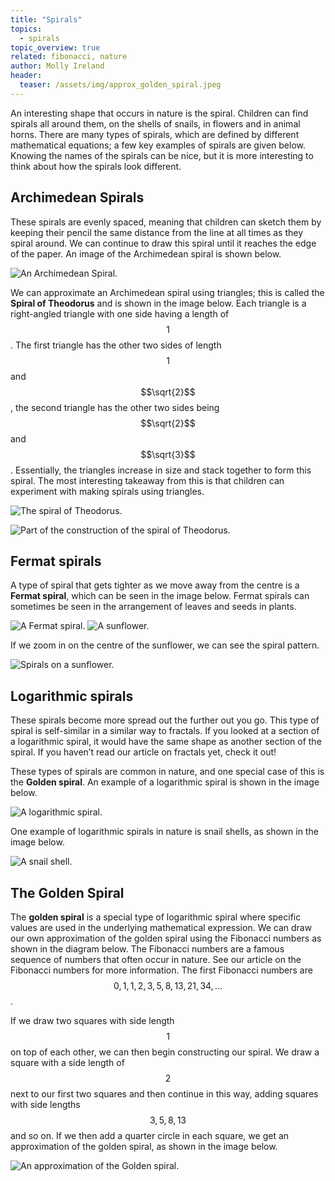```yaml
---
title: "Spirals"
topics: 
  - spirals
topic_overview: true
related: fibonacci, nature
author: Molly Ireland
header:
  teaser: /assets/img/approx_golden_spiral.jpeg
---
```


An interesting shape that occurs in nature is the spiral. Children can find spirals all around them, on the shells of snails, in flowers and in animal horns. There are many types of spirals, which are defined by different mathematical equations; a few key examples of spirals are given below. Knowing the names of the spirals can be nice, but it is more interesting to think about how the spirals look different. 

## Archimedean Spirals 
These spirals are evenly spaced, meaning that children can sketch them by keeping their pencil the same distance from the line at all times as they spiral around. We can continue to draw this spiral until it reaches the edge of the paper. An image of the Archimedean spiral is shown below. 

![An Archimedean Spiral.]({{site.baseurl}}/assets/img/archemedian_spiral.jpeg "An Archimedean Spiral")

We can approximate an Archimedean spiral using triangles; this is called the **Spiral of Theodorus** and is shown in the image below. Each triangle is a right-angled triangle with one side having a length of $$1$$. The first triangle has the other two sides of length $$1$$ and $$\sqrt{2}$$, the second triangle has the other two sides being $$\sqrt{2}$$ and $$\sqrt{3}$$. Essentially, the triangles increase in size and stack together to form this spiral. The most interesting takeaway from this is that children can experiment with making spirals using triangles. 

![The spiral of Theodorus.]({{site.baseurl}}/assets/img/theodorus_spiral.jpeg "The spiral of Theodorus")

![Part of the construction of the spiral of Theodorus.]({{site.baseurl}}/assets/img/theo_construction_spiral.jpeg "Constructin of the spiral of Theodorus")

## Fermat spirals 
A type of spiral that gets tighter as we move away from the centre is a **Fermat spiral**, which can be seen in the image below. Fermat spirals can sometimes be seen in the arrangement of leaves and seeds in plants. 

 ![A Fermat spiral.]({{site.baseurl}}/assets/img/fermats_spiral.jpeg "A Fermat spiral")
![A sunflower.]({{site.baseurl}}/assets/img/sunflower_spiral_pixabay.jpeg "A sunflower")

If we zoom in on the centre of the sunflower, we can see the spiral pattern.

![Spirals on a sunflower.]({{site.baseurl}}/assets/img/spirals_in_center_of_sunflower_pixabay.jpeg "Spirals on a sunflower")


[note on infinity if I can find anything about this]:#

## Logarithmic spirals 
These spirals become more spread out the further out you go. This type of spiral is self-similar in a similar way to fractals. If you looked at a section of a logarithmic spiral, it would have the same shape as another section of the spiral. If you haven’t read our article on fractals yet, check it out! 

These types of spirals are common in nature, and one special case of this is the **Golden spiral**. An example of a logarithmic spiral is shown in the image below.

![A logarithmic spiral.]({{site.baseurl}}/assets/img/logarithmic_spiral.jpeg "A logarithmic spiral")

One example of logarithmic spirals in nature is snail shells, as shown in the image below.

![A snail shell.]({{site.baseurl}}/assets/img/snail_spiral_pixabay.jpeg "A snail shell")

[try to add a hyperlink]:# 
[do all bold stuff]:# 

## The Golden Spiral
The **golden spiral** is a special type of logarithmic spiral where specific values are used in the underlying mathematical expression. We can draw our own approximation of the golden spiral using the Fibonacci numbers as shown in the diagram below. The Fibonacci numbers are a famous sequence of numbers that often occur in nature. See our article on the Fibonacci numbers for more information. The first Fibonacci numbers are $$0,1,1,2,3,5,8,13,21,34,...$$. 

If we draw two squares with side length $$1$$ on top of each other, we can then begin constructing our spiral. We draw a square with a side length of $$2$$ next to our first two squares and then continue in this way, adding squares with side lengths $$3,5,8,13$$ and so on.  If we then add a quarter circle in each square, we get an approximation of the golden spiral, as shown in the image below. 

 ![An approximation of the Golden spiral.]({{site.baseurl}}/assets/img/approx_golden_spiral.jpeg "An approximation of the Golden spiral")


[will sketch the spirals over these images and put in the same image in Canva]:#
[go through and find some class photos of spirals]:#


